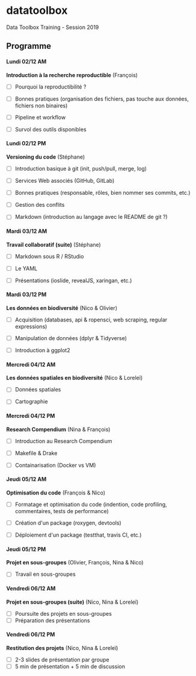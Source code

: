 # datatoolbox

Data Toolbox Training - Session 2019

## Programme

#### Lundi 02/12 AM

**Introduction à la recherche reproductible** (François)

- [ ] Pourquoi la reproductibilité ?
- [ ] Bonnes pratiques (organisation des fichiers, pas touche aux données, fichiers non binaires)
- [ ] Pipeline et workflow
- [ ] Survol des outils disponibles


#### Lundi 02/12 PM

**Versioning du code** (Stéphane)

- [ ] Introduction basique à git (init, push/pull, merge, log)
- [ ] Services Web associés (GitHub, GitLab)
- [ ] Bonnes pratiques (responsable, rôles, bien nommer ses commits, etc.)
- [ ] Gestion des conflits
- [ ] Markdown (introduction au langage avec le README de git ?)


#### Mardi 03/12 AM

**Travail collaboratif (suite)** (Stéphane)

- [ ] Markdown sous R / RStudio
- [ ] Le YAML
- [ ] Présentations (ioslide, revealJS, xaringan, etc.)


#### Mardi 03/12 PM

**Les données en biodiversité** (Nico & Olivier)

- [ ] Acquisition (databases, api & ropensci, web scraping, regular expressions)
- [ ] Manipulation de données (dplyr & Tidyverse)
- [ ] Introduction à ggplot2


#### Mercredi 04/12 AM

**Les données spatiales en biodiversité** (Nico & Loreleï)

- [ ] Données spatiales
- [ ] Cartographie


#### Mercredi 04/12 PM

**Research Compendium** (Nina & François)

- [ ] Introduction au Research Compendium
- [ ] Makefile & Drake
- [ ] Containarisation (Docker vs VM)


#### Jeudi 05/12 AM

**Optimisation du code** (François & Nico)

- [ ] Formatage et optimisation du code (indention, code profiling, commentaires, tests de performance)
- [ ] Création d'un package (roxygen, devtools)
- [ ] Déploiement d'un package (testthat, travis CI, etc.)


#### Jeudi 05/12 PM

**Projet en sous-groupes** (Olivier, François, Nina & Nico)

- [ ] Travail en sous-groupes


#### Vendredi 06/12 AM

**Projet en sous-groupes (suite)** (Nico, Nina & Loreleï)

- [ ] Poursuite des projets en sous-groupes
- [ ] Préparation des présentations

#### Vendredi 06/12 PM

**Restitution des projets** (Nico, Nina & Loreleï)

- [ ] 2-3 slides de présentation par groupe
- [ ] 5 min de présentation + 5 min de discussion
